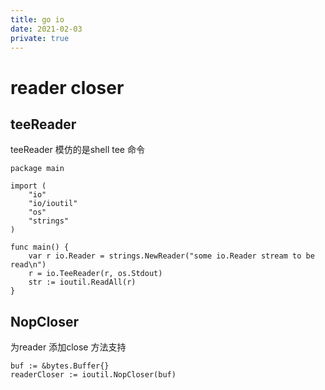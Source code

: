 ```yaml
---
title: go io
date: 2021-02-03
private: true
---
```

# reader closer
## teeReader
teeReader 模仿的是shell tee 命令

    package main

    import (
        "io"
        "io/ioutil"
        "os"
        "strings"
    )

    func main() {
        var r io.Reader = strings.NewReader("some io.Reader stream to be read\n")
        r = io.TeeReader(r, os.Stdout)
        str := ioutil.ReadAll(r)
    }

## NopCloser
为reader 添加close 方法支持

	buf := &bytes.Buffer{}
	readerCloser := ioutil.NopCloser(buf)